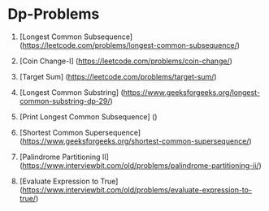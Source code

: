 # Dp-Problems
1) [Longest Common Subsequence] (https://leetcode.com/problems/longest-common-subsequence/)

2) [Coin Change-I] (https://leetcode.com/problems/coin-change/)

3) [Target Sum] (https://leetcode.com/problems/target-sum/)

4) [Longest Common Substring] (https://www.geeksforgeeks.org/longest-common-substring-dp-29/)

5) [Print Longest Common Subsequence] ()

6) [Shortest Common Supersequence] (https://www.geeksforgeeks.org/shortest-common-supersequence/)

7) [Palindrome Partitioning II] (https://www.interviewbit.com/old/problems/palindrome-partitioning-ii/)

8) [Evaluate Expression to True] (https://www.interviewbit.com/old/problems/evaluate-expression-to-true/)
